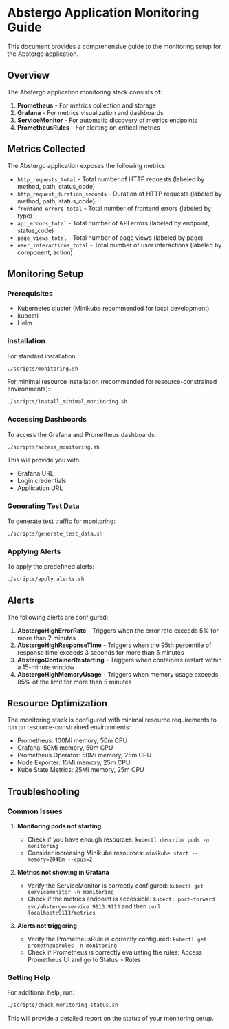 # Abstergo Application Monitoring Guide

This document provides a comprehensive guide to the monitoring setup for the Abstergo application.

## Overview

The Abstergo application monitoring stack consists of:

1. **Prometheus** - For metrics collection and storage
2. **Grafana** - For metrics visualization and dashboards
3. **ServiceMonitor** - For automatic discovery of metrics endpoints
4. **PrometheusRules** - For alerting on critical metrics

## Metrics Collected

The Abstergo application exposes the following metrics:

- `http_requests_total` - Total number of HTTP requests (labeled by method, path, status_code)
- `http_request_duration_seconds` - Duration of HTTP requests (labeled by method, path, status_code)
- `frontend_errors_total` - Total number of frontend errors (labeled by type)
- `api_errors_total` - Total number of API errors (labeled by endpoint, status_code)
- `page_views_total` - Total number of page views (labeled by page)
- `user_interactions_total` - Total number of user interactions (labeled by component, action)

## Monitoring Setup

### Prerequisites

- Kubernetes cluster (Minikube recommended for local development)
- kubectl
- Helm

### Installation

For standard installation:
```bash
./scripts/monitoring.sh
```

For minimal resource installation (recommended for resource-constrained environments):
```bash
./scripts/install_minimal_monitoring.sh
```

### Accessing Dashboards

To access the Grafana and Prometheus dashboards:
```bash
./scripts/access_monitoring.sh
```

This will provide you with:
- Grafana URL
- Login credentials
- Application URL

### Generating Test Data

To generate test traffic for monitoring:
```bash
./scripts/generate_test_data.sh
```

### Applying Alerts

To apply the predefined alerts:
```bash
./scripts/apply_alerts.sh
```

## Alerts

The following alerts are configured:

1. **AbstergoHighErrorRate** - Triggers when the error rate exceeds 5% for more than 2 minutes
2. **AbstergoHighResponseTime** - Triggers when the 95th percentile of response time exceeds 3 seconds for more than 5 minutes
3. **AbstergoContainerRestarting** - Triggers when containers restart within a 15-minute window
4. **AbstergoHighMemoryUsage** - Triggers when memory usage exceeds 85% of the limit for more than 5 minutes

## Resource Optimization

The monitoring stack is configured with minimal resource requirements to run on resource-constrained environments:

- Prometheus: 100Mi memory, 50m CPU
- Grafana: 50Mi memory, 50m CPU
- Prometheus Operator: 50Mi memory, 25m CPU
- Node Exporter: 15Mi memory, 25m CPU
- Kube State Metrics: 25Mi memory, 25m CPU

## Troubleshooting

### Common Issues

1. **Monitoring pods not starting**
   - Check if you have enough resources: `kubectl describe pods -n monitoring`
   - Consider increasing Minikube resources: `minikube start --memory=2048m --cpus=2`

2. **Metrics not showing in Grafana**
   - Verify the ServiceMonitor is correctly configured: `kubectl get servicemonitor -n monitoring`
   - Check if the metrics endpoint is accessible: `kubectl port-forward svc/abstergo-service 9113:9113` and then `curl localhost:9113/metrics`

3. **Alerts not triggering**
   - Verify the PrometheusRule is correctly configured: `kubectl get prometheusrules -n monitoring`
   - Check if Prometheus is correctly evaluating the rules: Access Prometheus UI and go to Status > Rules

### Getting Help

For additional help, run:
```bash
./scripts/check_monitoring_status.sh
```

This will provide a detailed report on the status of your monitoring setup. 